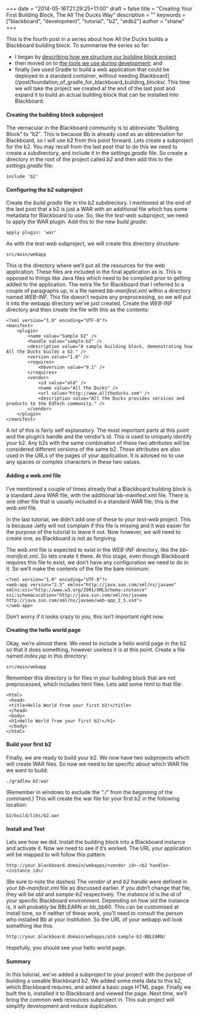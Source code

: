 +++
date = "2014-05-16T21:29:25+11:00"
draft = false
title = "Creating Your First Building Block, The All The Ducks Way"
description = ""
keywords = ["blackboard", "development", "tutorial", "b2", "atdb2"]
author = "shane"
+++


This is the fourth post in a series about how All the Ducks builds a Blackboard building block. To summarise the series so far:

* I began by [describing how we structure our building block project](/post/structure_of_an_all_the_ducks_blackboard_building_block_project/)
* then moved on to [the tools we use during development](/post/blackboard_building_block_development_tools/); and
* finally [we used Gradle to build a web application that could be deployed to a standard container, without needing Blackboard](/post/foundation_of_gradle_for_blackboard_building_blocks/.
This time we will take the project we created at the end of the last post and expand it to build an actual building block that can be installed into Blackboard.

#### Creating the building block subproject

The vernacular in the Blackboard community is to abbreviate “Building Block” to “b2″. This is because Bb is already used as an abbreviation for Blackboard, so I will use  b2 from this point forward. Lets create a subproject for the b2. You may recall from the last post that to do this we need to create a subdirectory, and include it in the *settings.gradle* file. So create a directory in the root of the project called *b2* and then add this to the *settings.gradle* file:

````
include 'b2'
````

#### Configuring the b2 subproject

Create the *build.gradle* file in the *b2* subdirectory. I mentioned at the end of the last post that a b2 is just a WAR with an additional file which has some metadata for Blackboard to use. So, like the *test-web* subproject, we need to apply the WAR plugin. Add this to the new *build.gradle*:

````
apply plugin: 'war'
````

As with the *test-web* subproject, we will create this directory structure:

````
src/main/webapp
````
This is the directory where we’ll put all the resources for the web application. These files are included in the final application as is. This is opposed to things like Java files which need to be compiled prior to getting added to the application. The extra file for Blackboard that I referred to a couple of paragraphs up, is a file named *bb-manifest.xml* within a directory named *WEB-INF*. This file doesn’t require any preprocessing, so we will put it into the webapp directory we’ve just created. Create the *WEB-INF* directory and then create the file with this as the contents:

````
<?xml version="1.0" encoding="UTF-8"?>
<manifest>
    <plugin>
        <name value="Sample b2" />
        <handle value="sample-b2" />
        <description value="A sample building block, demonstrating how All the Ducks builds a b2." />
        <version value="1.0" />
        <requires>
            <bbversion value="9.1" />
        </requires>
        <vendor>
            <id value="atd" />
            <name value="All the Ducks" />
            <url value="http://www.alltheducks.com" />
            <description value="All the Ducks provides services and products to the EdTech community." />
        </vendor>
    </plugin>
</manifest>
````

A lot of this is fairly self explanatory. The most important parts at this point and the plugin’s handle and the vendor’s id. This is used to uniquely identify your b2. Any b2s with the same combination of these two attributes will be considered different versions of the same b2. These attributes are also used in the URLs of the pages of your application. It is advised no to use any spaces or complex characters in these two values.

#### Adding a web.xml file

I’ve mentioned a couple of times already that a Blackboard building block is a standard Java WAR file, with the additional bb-manifest.xml file. There is one other file that is usually included in a standard WAR file; this is the *web.xml* file.

In the last tutorial, we didn’t add one of these to your *test-web* project. This is because Jetty will not complain if this file is missing and it was easier for the purpose of the tutorial to leave it out. Now however, we will need to create one, as Blackboard is not as forgiving.

The *web.xml* file is expected to exist in the *WEB-INF* directory, like the *bb-manifest.xml*. So lets create it there. At this stage, even though Blackboard requires this file to exist, we don’t have any configuration we need to do in it. So we’ll make the contents of the file the bare minimum:

````
<?xml version="1.0" encoding="UTF-8"?>
<web-app version="2.5" xmlns="http://java.sun.com/xml/ns/javaee" xmlns:xsi="http://www.w3.org/2001/XMLSchema-instance" xsi:schemaLocation="http://java.sun.com/xml/ns/javaee http://java.sun.com/xml/ns/javaee/web-app_2_5.xsd">
</web-app>
````
Don’t worry if it looks crazy to you, this isn’t important right now.

#### Creating the hello world page

Okay, we’re almost there. We need to include a hello world page in the b2 so that it does something, however useless it is at this point. Create a file named *index.jsp* in this directory:

````
src/main/webapp
````
Remember this directory is for files in your building block that are not preprocessed, which includes html files. Lets add some html to that file:

````
<html>
 <head>
 <title>Hello World from your first b2!</title>
 </head>
 <body>
 <h1>Hello World from your first b2!</h1>
 </body>
</html>
````
#### Build your first b2

Finally, we are ready to build your b2. We now have two subprojects which will create WAR files. So now we need to be specific about which WAR file we want to build:

````
./gradlew b2:war
````
(Remember in windows to exclude the “./” from the beginning of the command.) This will create the war file for your first b2 in the following location:

````
b2/build/libs/b2.war
````
#### Install and Test

Lets see how we did. Install the building block into a Blackboard instance and activate it. Now we need to see if it’s worked. The URL your application will be mapped to will follow this pattern:

````
http://your.blackboard.domain/webapps/<vendor id>-<b2 handle>-<instance id>/
````
(Be sure to note the dashes) The *vendor id* and *b2 handle* were defined in your *bb-manifest.xml* file as discussed earlier. If you didn’t change that file, they will be *atd* and *sample-b2* respectively. The *instance id* is the id of your specific Blackboard environment. Depending on how old the instance is, it will probably be BBLEARN or bb_bb60. This can be customised at install time, so if neither of these work, you’ll need to consult the person who installed Bb at your institution. So the URL of your webapp will look something like this:

````
http://your.blackboard.domain/webapps/atd-sample-b2-BBLEARN/
````

Hopefully, you should see your hello world page.

#### Summary

In this tutorial, we’ve added a subproject to your project with the purpose of building a useable Blackboard b2. We added some meta data to this b2, which Blackboard requires, and added a basic page HTML page. Finally we built the b, installed it to Blackboard and viewed the page. Next time, we’ll bring the common web resources subproject in. This sub project will simplify development and reduce duplication.